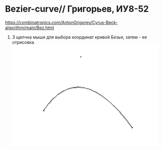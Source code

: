 # Bezier-curve// Григорьев, ИУ8-52  
https://combinatronics.com/AntonGrigorev/Cyrus-Beck-algorithm/main/Bez.html  
1. 3 щелчка мыши для выбора координат кривой Безье, затем - ее отрисовка  
![Image alt](https://github.com/AntonGrigorev/Bezier-curve/raw/main/Bezier.png)  
